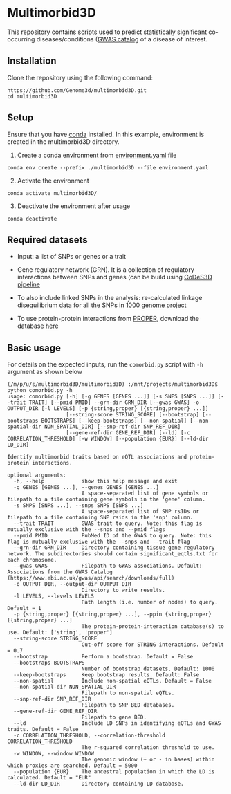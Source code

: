 # Multimorbid3D

This repository contains scripts used to predict statistically significant co-occurring diseases/conditions ([GWAS catalog](https://www.ebi.ac.uk/gwas/) of a disease of interest.

## Installation

Clone the repository using the following command:

```
https://github.com/Genome3d/multimorbid3D.git
cd multimorbid3D
```

## Setup

Ensure that you have [conda](https://docs.conda.io/en/latest/) installed. In this example, environment is created in the multimorbid3D directory.

1. Create a conda environment from [environment.yaml](https://github.com/Genome3d/multimorbid3D/blob/main/environment.yaml) file

```
conda env create --prefix ./multimorbid3D --file environment.yaml
```

2. Activate the environment 

```
conda activate multimorbid3D/
```

3. Deactivate the environment after usage

```
conda deactivate 
```

## Required datasets

* Input: a list of SNPs or genes or a trait

* Gene regulatory network (GRN). It is a collection of regulatory interactions between SNPs and genes (can be build using [CoDeS3D pipeline](https://github.com/Genome3d/codes3d-v2)

* To also include linked SNPs in the analysis: re-calculated linkage disequilibrium data for all the SNPs in [1000 genome project](https://www.internationalgenome.org/)

* To use protein-protein interactions from [PROPER](https://genemo.ucsd.edu/proper/), download the database [here](https://genemo.ucsd.edu/proper/)

## Basic usage

For details on the expected inputs, run the `comorbid.py` script with `-h` argument as shown below
 
```
(/m/p/u/s/multimorbid3D/multimorbid3D) :/mnt/projects/multimorbid3D$ python comorbid.py -h
usage: comorbid.py [-h] [-g GENES [GENES ...]] [-s SNPS [SNPS ...]] [--trait TRAIT] [--pmid PMID] --grn-dir GRN_DIR [--gwas GWAS] -o OUTPUT_DIR [-l LEVELS] [-p {string,proper} [{string,proper} ...]]
                   [--string-score STRING_SCORE] [--bootstrap] [--bootstraps BOOTSTRAPS] [--keep-bootstraps] [--non-spatial] [--non-spatial-dir NON_SPATIAL_DIR] [--snp-ref-dir SNP_REF_DIR]
                   [--gene-ref-dir GENE_REF_DIR] [--ld] [-c CORRELATION_THRESHOLD] [-w WINDOW] [--population {EUR}] [--ld-dir LD_DIR]

Identify multimorbid traits based on eQTL associations and protein-protein interactions.

optional arguments:
  -h, --help            show this help message and exit
  -g GENES [GENES ...], --genes GENES [GENES ...]
                        A space-separated list of gene symbols or filepath to a file containing gene symbols in the 'gene' column.
  -s SNPS [SNPS ...], --snps SNPS [SNPS ...]
                        A space-separated list of SNP rsIDs or filepath to a file containing SNP rsids in the 'snp' column.
  --trait TRAIT         GWAS trait to query. Note: this flag is mutually exclusive with the --snps and --pmid flags
  --pmid PMID           PubMed ID of the GWAS to query. Note: this flag is mutually exclusive with the --snps and --trait flag
  --grn-dir GRN_DIR     Directory containing tissue gene regulatory network. The subdirectories should contain significant_eqtls.txt for each chromosome.
  --gwas GWAS           Filepath to GWAS associations. Default: Associations from the GWAS Catalog (https://www.ebi.ac.uk/gwas/api/search/downloads/full)
  -o OUTPUT_DIR, --output-dir OUTPUT_DIR
                        Directory to write results.
  -l LEVELS, --levels LEVELS
                        Path length (i.e. number of nodes) to query. Default = 1
  -p {string,proper} [{string,proper} ...], --ppin {string,proper} [{string,proper} ...]
                        The protein-protein-interaction database(s) to use. Default: ['string', 'proper']
  --string-score STRING_SCORE
                        Cut-off score for STRING interactions. Default = 0.7
  --bootstrap           Perform a bootstrap. Default = False
  --bootstraps BOOTSTRAPS
                        Number of bootstrap datasets. Default: 1000
  --keep-bootstraps     Keep bootstrap results. Default: False
  --non-spatial         Include non-spatial eQTLs. Default = False
  --non-spatial-dir NON_SPATIAL_DIR
                        Filepath to non-spatial eQTLs.
  --snp-ref-dir SNP_REF_DIR
                        Filepath to SNP BED databases.
  --gene-ref-dir GENE_REF_DIR
                        Filepath to gene BED.
  --ld                  Include LD SNPs in identifying eQTLs and GWAS traits. Default = False
  -c CORRELATION_THRESHOLD, --correlation-threshold CORRELATION_THRESHOLD
                        The r-squared correlation threshold to use.
  -w WINDOW, --window WINDOW
                        The genomic window (+ or - in bases) within which proxies are searched. Default = 5000
  --population {EUR}    The ancestral population in which the LD is calculated. Default = "EUR"
  --ld-dir LD_DIR       Directory containing LD database.
```
